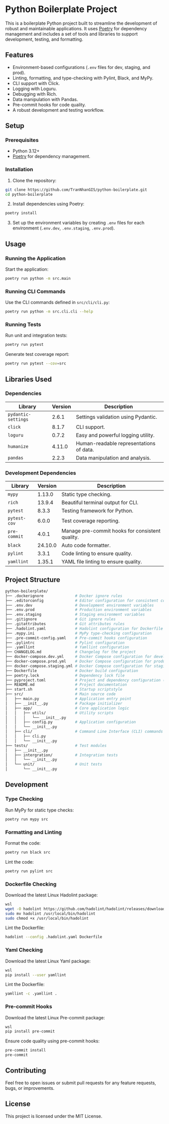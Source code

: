 
# Python Boilerplate Project

This is a boilerplate Python project built to streamline the development of robust and maintainable applications. It uses [Poetry](https://python-poetry.org/) for dependency management and includes a set of tools and libraries to support development, testing, and formatting.

## Features

- Environment-based configurations (`.env` files for dev, staging, and prod).
- Linting, formatting, and type-checking with Pylint, Black, and MyPy.
- CLI support with Click.
- Logging with Loguru.
- Debugging with Rich.
- Data manipulation with Pandas.
- Pre-commit hooks for code quality.
- A robust development and testing workflow.

## Setup

### Prerequisites

- Python 3.12+
- [Poetry](https://python-poetry.org/) for dependency management.

### Installation

1. Clone the repository:
```bash
git clone https://github.com/TranNhanGIS/python-boilerplate.git
cd python-boilerplate
```

2. Install dependencies using Poetry:
```bash
poetry install
```

3. Set up the environment variables by creating `.env` files for each environment (`.env.dev`, `.env.staging`, `.env.prod`).

## Usage

### Running the Application

Start the application:
```bash
poetry run python -m src.main
```

### Running CLI Commands

Use the CLI commands defined in `src/cli/cli.py`:
```bash
poetry run python -m src.cli.cli --help
```

### Running Tests

Run unit and integration tests:
```bash
poetry run pytest
```

Generate test coverage report:
```bash
poetry run pytest --cov=src
```

## Libraries Used

### Dependencies

| Library            | Version  | Description                                                  |
|--------------------|----------|--------------------------------------------------------------|
| `pydantic-settings`| 2.6.1    | Settings validation using Pydantic.                          |
| `click`            | 8.1.7    | CLI support.                                                 |
| `loguru`           | 0.7.2    | Easy and powerful logging utility.                           |
| `humanize`         | 4.11.0   | Human-readable representations of data.                      |
| `pandas`           | 2.2.3    | Data manipulation and analysis.                              |

### Development Dependencies

| Library         | Version  | Description                                    |
|-----------------|----------|------------------------------------------------|
| `mypy`          | 1.13.0   | Static type checking.                          |
| `rich`          | 13.9.4   | Beautiful terminal output for CLI.             |
| `pytest`        | 8.3.3    | Testing framework for Python.                  |
| `pytest-cov`    | 6.0.0    | Test coverage reporting.                       |
| `pre-commit`    | 4.0.1    | Manage pre-commit hooks for consistent quality.|
| `black`         | 24.10.0  | Auto code formatter.                           |
| `pylint`        | 3.3.1    | Code linting to ensure quality.                |
| `yamllint`      | 1.35.1   | YAML file linting to ensure quality.           |

## Project Structure

```bash
python-boilerplate/
├── .dockerignore              # Docker ignore rules
├── .editorconfig              # Editor configuration for consistent coding 
├── .env.dev                   # Development environment variables
├── .env.prod                  # Production environment variables
├── .env.staging               # Staging environment variables
├── .gitignore                 # Git ignore rules
├── .gitattributes             # Git attributes rules
├── .hadolint.yaml             # Hadolint configuration for Dockerfile linting
├── .mypy.ini                  # MyPy type-checking configuration
├── .pre-commit-config.yaml    # Pre-commit hooks configuration
├── .pylintrc                  # Pylint configuration
├── .yamllint                  # Yamllint configuration
├── CHANGELOG.md               # Changelog for the project
├── docker-compose.dev.yml     # Docker Compose configuration for development
├── docker-compose.prod.yml    # Docker Compose configuration for production
├── docker-compose.staging.yml # Docker Compose configuration for staging
├── Dockerfile                 # Docker build configuration
├── poetry.lock                # Dependency lock file
├── pyproject.toml             # Project and dependency configuration (Poetry)
├── README.md                  # Project documentation
├── start.sh                   # Startup scriptstyle
├── src/                       # Main source code
│   ├── main.py                # Application entry point
│   ├── __init__.py            # Package initializer
│   ├── app/                   # Core application logic
│   │   ├── utils/             # Utility scripts
│   │   │   └── __init__.py
│   │   ├── config.py          # Application configuration
│   │   └── __init__.py
│   ├── cli/                   # Command Line Interface (CLI) commands
│   │   ├── cli.py
│   │   └── __init__.py
├── tests/                     # Test modules
│   ├── __init__.py
│   ├── intergration/          # Integration tests
│   │   └── __init__.py
│   └── unit/                  # Unit tests
│       └── __init__.py
```

## Development

### Type Checking

Run MyPy for static type checks:
```bash
poetry run mypy src
```

### Formatting and Linting

Format the code:
```bash
poetry run black src
```

Lint the code:
```bash
poetry run pylint src
```

### Dockerfile Checking

Download the latest Linux Hadolint package:
```bash
wsl
wget -O hadolint https://github.com/hadolint/hadolint/releases/download/v2.12.0/hadolint-Linux-x86_64
sudo mv hadolint /usr/local/bin/hadolint
sudo chmod +x /usr/local/bin/hadolint
```

Lint the Dockerfile:
```bash
hadolint --config .hadolint.yaml Dockerfile
```

### Yaml Checking

Download the latest Linux Yaml package:
```bash
wsl
pip install --user yamllint
```

Lint the Dockerfile:
```bash
yamllint -c .yamllint .
```

### Pre-commit Hooks

Download the latest Linux Pre-commit package:
```bash
wsl
pip install pre-commit
```

Ensure code quality using pre-commit hooks:
```bash
pre-commit install
pre-commit
```

## Contributing

Feel free to open issues or submit pull requests for any feature requests, bugs, or improvements.

## License

This project is licensed under the MIT License.
